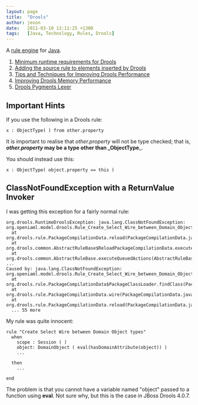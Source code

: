 ```yaml
---
layout: page
title:  "Drools"
author: jevon
date:   2011-03-10 13:11:25 +1300
tags:   [Java, Technology, Rules, Drools]
---
```


A [rule engine](rule-engine.md) for [Java](Java.md).

1. <a href="http://www.jboss.org/community/docs/DOC-11903">Minimum runtime requirements for Drools</a>
1. [Adding the source rule to elements inserted by Drools](Adding_the_source_rule_to_elements_inserted_by_Drools.md)
1. [Tips and Techniques for Improving Drools Performance](Tips_and_Techniques_for_Improving_Drools_Performance.md)
1. [Improving Drools Memory Performance](Improving_Drools_Memory_Performance.md)
1. [Drools Pygments Lexer](Drools_Pygments_Lexer.md)

## Important Hints
If you use the following in a Drools rule:

`x : ObjectType( ) from other.property`

It is important to realise that _other.property_ will not be type checked; that is, **_other.property_ may be a type other than _ObjectType**_.

You should instead use this:

`x : ObjectType( object.property == this )`

## ClassNotFoundException with a ReturnValue Invoker
I was getting this exception for a fairly normal rule:
```
org.drools.RuntimeDroolsException: java.lang.ClassNotFoundException: org.openiaml.model.drools.Rule_Create_Select_Wire_between_Domain_Object_types_0ReturnValue0Invoker
  at org.drools.rule.PackageCompilationData.reload(PackageCompilationData.java:224)
  at org.drools.common.AbstractRuleBase$ReloadPackageCompilationData.execute(AbstractRuleBase.java:830)
  at org.drools.common.AbstractRuleBase.executeQueuedActions(AbstractRuleBase.java:792)
...
Caused by: java.lang.ClassNotFoundException: org.openiaml.model.drools.Rule_Create_Select_Wire_between_Domain_Object_types_0ReturnValue0Invoker
  at org.drools.rule.PackageCompilationData$PackageClassLoader.findClass(PackageCompilationData.java:374)
  at org.drools.rule.PackageCompilationData.wire(PackageCompilationData.java:255)
  at org.drools.rule.PackageCompilationData.reload(PackageCompilationData.java:220)
  ... 55 more
```

My rule was quite innocent:

```
rule "Create Select Wire between Domain Object types"
  when
    scope : Session ( )
    object: DomainObject ( eval(hasDomainAttribute(object)) )
    ...
  
  then
    ...

end
```

The problem is that you cannot have a variable named "object" passed to a function using **eval**. Not sure why, but this is the case in JBoss Drools 4.0.7.
